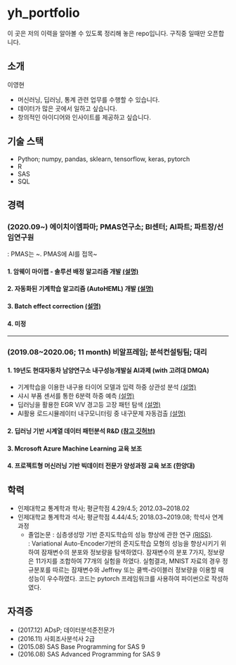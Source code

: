 # yh_portfolio
이 곳은 저의 이력을 알아볼 수 있도록 정리해 놓은 repo입니다. 구직중 일때만 오픈합니다.

## 소개
이영현  

+ 머신러닝, 딥러닝, 통계 관련 업무를 수행할 수 있습니다.
+ 데이터가 많은 곳에서 일하고 싶습니다.
+ 창의적인 아이디어와 인사이트를 제공하고 싶습니다.

## 기술 스택
+ Python; numpy, pandas, sklearn, tensorflow, keras, pytorch
+ R
+ SAS
+ SQL

## 경력

### (2020.09~) 에이치이엠파마; PMAS연구소; BI센터; AI파트; 파트장/선임연구원
: PMAS는 ~. PMAS에 AI를 접목~

#### 1. 암웨이 마이랩 - 솔루션 배정 알고리즘 개발 [(설명)](./HEMPharma/1_solution_assign_algorithm.md)

#### 2. 자동화된 기계학습 알고리즘 (AutoHEML) 개발 [(설명)](./HEMPharma/2_AutoHEML.md)

#### 3. Batch effect correction [(설명)](./HEMPharma/3_Batch_correction.md)

#### 4. 미정


* * *

### (2019.08~2020.06; 11 month) 비알프레임; 분석컨설팅팀; 대리

#### 1. 19년도 현대자동차 남양연구소 내구성능개발실 AI과제 (with 고려대 DMQA)

+ 기계학습을 이용한 내구용 타이어 모델과 입력 하중 상관성 분석 [(설명)](http://dmqm.korea.ac.kr/research/projects/49)   
+ 샤시 부품 센서를 통한 6분력 하중 예측 [(설명)](http://dmqm.korea.ac.kr/research/projects/50)  
+ 딥러닝을 활용한 EGR V/V 경고등 고장 패턴 탐색 [(설명)](http://dmqm.korea.ac.kr/research/projects/44)  
+ AI활용 로드시뮬레이터 내구모니터링 중 내구문제 자동검출 [(설명)](http://dmqm.korea.ac.kr/research/projects/45)  

#### 2. 딥러닝 기반 시계열 데이터 패턴분석 R&D [(참고 깃허브)](https://github.com/zhoushengisnoob/DeepClustering)
  
#### 3. Mcrosoft Azure Machine Learning 교육 보조

#### 4. 프로젝트형 머신러닝 기반 빅데이터 전문가 양성과정 교육 보조 (한양대)


## 학력
+ 인제대학교 통계학과 학사; 평균학점 4.29/4.5; 2012.03~2018.02
+ 인제대학교 통계학과 석사; 평균학점 4.44/4.5; 2018.03~2019.08; 학석사 연계과정
  + 졸업논문 : 심층생성망 기반 준지도학습의 성능 향상에 관한 연구 [(RISS)](http://www.riss.kr/search/detail/DetailView.do?p_mat_type=be54d9b8bc7cdb09&control_no=2d92862e4ed1bb73ffe0bdc3ef48d419).  
: Variational Auto-Encoder기반의 준지도학습 모형의 성능을 향상시키기 위하여 잠재변수의 분포와 정보량을 탐색하였다. 잠재변수의 분포 7가지, 정보량은 11가지를 조합하여 77개의 실험을 하였다. 실험결과, MNIST 자료의 경우 정규분포를 따르는 잠재변수와 Jeffrey 또는 쿨백-라이블러 정보량을 이용할 때 성능이 우수하였다. 코드는 pytorch 프레임워크를 사용하여 파이썬으로 작성하였다.

## 자격증
+ (2017.12) ADsP; 데이터분석준전문가
+ (2016.11) 사회조사분석사 2급
+ (2015.08) SAS Base Programming for SAS 9
+ (2016.08) SAS Advanced Programming for SAS 9
